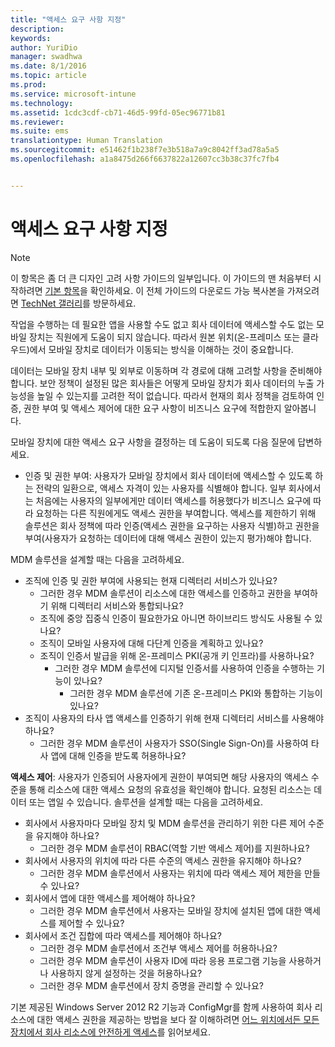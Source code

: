 ```yaml
---
title: "액세스 요구 사항 지정"
description: 
keywords: 
author: YuriDio
manager: swadhwa
ms.date: 8/1/2016
ms.topic: article
ms.prod: 
ms.service: microsoft-intune
ms.technology: 
ms.assetid: 1cdc3cdf-cb71-46d5-99fd-05ec96771b81
ms.reviewer: 
ms.suite: ems
translationtype: Human Translation
ms.sourcegitcommit: e51462f1b238f7e3b518a7a9c8042ff3ad78a5a5
ms.openlocfilehash: a1a8475d266f6637822a12607cc3b38c37fc7fb4


---
```


# 액세스 요구 사항 지정

>[!NOTE]
>이 항목은 좀 더 큰 디자인 고려 사항 가이드의 일부입니다. 이 가이드의 맨 처음부터 시작하려면 [기본 항목](mdm-design-considerations-guide.md)을 확인하세요. 이 전체 가이드의 다운로드 가능 복사본을 가져오려면 [TechNet 갤러리](https://gallery.technet.microsoft.com/Mobile-Device-Management-7d401582)를 방문하세요.

작업을 수행하는 데 필요한 앱을 사용할 수도 없고 회사 데이터에 액세스할 수도 없는 모바일 장치는 직원에게 도움이 되지 않습니다. 따라서 원본 위치(온-프레미스 또는 클라우드)에서 모바일 장치로 데이터가 이동되는 방식을 이해하는 것이 중요합니다. 

데이터는 모바일 장치 내부 및 외부로 이동하며 각 경로에 대해 고려할 사항을 준비해야 합니다. 보안 정책이 설정된 많은 회사들은 어떻게 모바일 장치가 회사 데이터의 누출 가능성을 높일 수 있는지를 고려한 적이 없습니다. 따라서 현재의 회사 정책을 검토하여 인증, 권한 부여 및 액세스 제어에 대한 요구 사항이 비즈니스 요구에 적합한지 알아봅니다.
 
모바일 장치에 대한 액세스 요구 사항을 결정하는 데 도움이 되도록 다음 질문에 답변하세요.

- 인증 및 권한 부여: 사용자가 모바일 장치에서 회사 데이터에 액세스할 수 있도록 하는 전략의 일환으로, 액세스 자격이 있는 사용자를 식별해야 합니다. 일부 회사에서는 처음에는 사용자의 일부에게만 데이터 액세스를 허용했다가 비즈니스 요구에 따라 요청하는 다른 직원에게도 액세스 권한을 부여합니다. 액세스를 제한하기 위해 솔루션은 회사 정책에 따라 인증(액세스 권한을 요구하는 사용자 식별)하고 권한을 부여(사용자가 요청하는 데이터에 대해 액세스 권한이 있는지 평가)해야 합니다. 

MDM 솔루션을 설계할 때는 다음을 고려하세요.

- 조직에 인증 및 권한 부여에 사용되는 현재 디렉터리 서비스가 있나요?
    - 그러한 경우 MDM 솔루션이 리소스에 대한 액세스를 인증하고 권한을 부여하기 위해 디렉터리 서비스와 통합되나요?
    - 조직에 중앙 집중식 인증이 필요한가요 아니면 하이브리드 방식도 사용될 수 있나요?
    - 조직이 모바일 사용자에 대해 다단계 인증을 계획하고 있나요?
    - 조직이 인증서 발급을 위해 온-프레미스 PKI(공개 키 인프라)를 사용하나요?
        - 그러한 경우 MDM 솔루션에 디지털 인증서를 사용하여 인증을 수행하는 기능이 있나요?
            - 그러한 경우 MDM 솔루션에 기존 온-프레미스 PKI와 통합하는 기능이 있나요?
- 조직이 사용자의 타사 앱 액세스를 인증하기 위해 현재 디렉터리 서비스를 사용해야 하나요?
    - 그러한 경우 MDM 솔루션이 사용자가 SSO(Single Sign-On)를 사용하여 타사 앱에 대해 인증을 받도록 허용하나요?


**액세스 제어**: 사용자가 인증되어 사용자에게 권한이 부여되면 해당 사용자의 액세스 수준을 통해 리소스에 대한 액세스 요청의 유효성을 확인해야 합니다. 요청된 리소스는 데이터 또는 앱일 수 있습니다. 솔루션을 설계할 때는 다음을 고려하세요.

- 회사에서 사용자마다 모바일 장치 및 MDM 솔루션을 관리하기 위한 다른 제어 수준을 유지해야 하나요?
    - 그러한 경우 MDM 솔루션이 RBAC(역할 기반 액세스 제어)를 지원하나요?
- 회사에서 사용자의 위치에 따라 다른 수준의 액세스 권한을 유지해야 하나요?
    - 그러한 경우 MDM 솔루션에서 사용자는 위치에 따라 액세스 제어 제한을 만들 수 있나요?
- 회사에서 앱에 대한 액세스를 제어해야 하나요?
    - 그러한 경우 MDM 솔루션에서 사용자는 모바일 장치에 설치된 앱에 대한 액세스를 제어할 수 있나요?
- 회사에서 조건 집합에 따라 액세스를 제어해야 하나요?
    - 그러한 경우 MDM 솔루션에서 조건부 액세스 제어를 허용하나요?
    - 그러한 경우 MDM 솔루션이 사용자 ID에 따라 응용 프로그램 기능을 사용하거나 사용하지 않게 설정하는 것을 허용하나요?
    - 그러한 경우 MDM 솔루션에서 장치 증명을 관리할 수 있나요?

기본 제공된 Windows Server 2012 R2 기능과 ConfigMgr를 함께 사용하여 회사 리소스에 대한 액세스 권한을 제공하는 방법을 보다 잘 이해하려면 [어느 위치에서든 모든 장치에서 회사 리소스에 안전하게 액세스](https://technet.microsoft.com/library/dn550982)를 읽어보세요. 



<!--HONumber=Aug16_HO1-->



